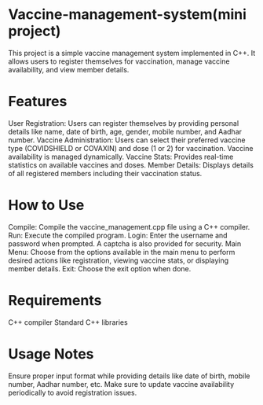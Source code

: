 # Vaccine-management-system(mini project)

This project is a simple vaccine management system implemented in C++. It allows users to register themselves for vaccination, manage vaccine availability, and view member details.

# Features
User Registration: Users can register themselves by providing personal details like name, date of birth, age, gender, mobile number, and Aadhar number.
Vaccine Administration: Users can select their preferred vaccine type (COVIDSHIELD or COVAXIN) and dose (1 or 2) for vaccination. Vaccine availability is managed dynamically.
Vaccine Stats: Provides real-time statistics on available vaccines and doses.
Member Details: Displays details of all registered members including their vaccination status.

# How to Use
Compile: Compile the vaccine_management.cpp file using a C++ compiler.
Run: Execute the compiled program.
Login: Enter the username and password when prompted. A captcha is also provided for security.
Main Menu: Choose from the options available in the main menu to perform desired actions like registration, viewing vaccine stats, or displaying member details.
Exit: Choose the exit option when done.

# Requirements
C++ compiler
Standard C++ libraries

# Usage Notes
Ensure proper input format while providing details like date of birth, mobile number, Aadhar number, etc.
Make sure to update vaccine availability periodically to avoid registration issues.
